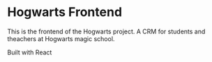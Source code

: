 # Hogwarts Frontend

This is the frontend of the Hogwarts project. A CRM for students and theachers at Hogwarts magic school.

Built with React
